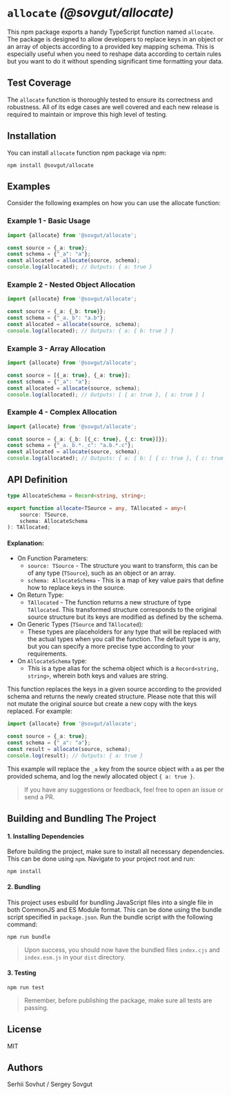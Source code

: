# `allocate` _(@sovgut/allocate)_

This npm package exports a handy TypeScript function named `allocate`. The package is designed to allow developers to
replace keys in an object or an array of objects according to a provided key mapping schema. This is especially useful
when you need to reshape data according to certain rules but you want to do it without spending significant time
formatting your data.

## Test Coverage

The `allocate` function is thoroughly tested to ensure its correctness and robustness. All of its edge cases are well
covered and each new release is required to maintain or improve this high level of testing.

## Installation

You can install `allocate` function npm package via npm:

`npm install @sovgut/allocate`

## Examples

Consider the following examples on how you can use the allocate function:

### Example 1 - Basic Usage

```typescript
import {allocate} from '@sovgut/allocate';

const source = {_a: true};
const schema = {"_a": "a"};
const allocated = allocate(source, schema);
console.log(allocated); // Outputs: { a: true }
```

### Example 2 - Nested Object Allocation

```typescript
import {allocate} from '@sovgut/allocate';

const source = {_a: {_b: true}};
const schema = {"_a._b": "a.b"};
const allocated = allocate(source, schema);
console.log(allocated); // Outputs: { a: { b: true } }
```

### Example 3 - Array Allocation

```typescript
import {allocate} from '@sovgut/allocate';

const source = [{_a: true}, {_a: true}];
const schema = {"_a": "a"};
const allocated = allocate(source, schema);
console.log(allocated); // Outputs: [ { a: true }, { a: true } ]
```

### Example 4 - Complex Allocation

```typescript
import {allocate} from '@sovgut/allocate';

const source = {_a: {_b: [{_c: true}, {_c: true}]}};
const schema = {"_a._b.*._c": "a.b.*.c"};
const allocated = allocate(source, schema);
console.log(allocated); // Outputs: { a: { b: [ { c: true }, { c: true } ] } }
```

## API Definition

```typescript
type AllocateSchema = Record<string, string>;

export function allocate<TSource = any, TAllocated = any>(
    source: TSource,
    schema: AllocateSchema
): TAllocated;
```

#### Explanation:

- On Function Parameters:
    - `source: TSource` - The structure you want to transform, this can be of any type (`TSource`), such as an object or
      an array.
    - `schema: AllocateSchema` - This is a map of key value pairs that define how to replace keys in the source.
- On Return Type:
    - `TAllocated` - The function returns a new structure of type `TAllocated`. This transformed structure corresponds
      to the original source structure but its keys are modified as defined by the schema.
- On Generic Types (`TSource` and `TAllocated`):
    - These types are placeholders for any type that will be replaced with the actual types when you call the function.
      The default type is any, but you can specify a more precise type according to your requirements.
- On `AllocateSchema` type:
    - This is a type alias for the schema object which is a `Record<string, string>`, wherein both keys and values are
      string.

This function replaces the keys in a given source according to the provided schema and returns the newly created
structure. Please note that this will not mutate the original source but create a new copy with the keys replaced.
For example:

```typescript
import {allocate} from '@sovgut/allocate';

const source = {_a: true};
const schema = {"_a": "a"};
const result = allocate(source, schema);
console.log(result); // Outputs: { a: true }
```

This example will replace the `_a` key from the source object with `a` as per the provided schema, and log the newly
allocated object `{ a: true }`.

> If you have any suggestions or feedback, feel free to open an issue or send a PR.

## Building and Bundling The Project

#### 1. Installing Dependencies

Before building the project, make sure to install all necessary dependencies. This can be done using `npm`. Navigate to
your project root and run:

```npm install```

#### 2. Bundling

This project uses esbuild for bundling JavaScript files into a single file in both CommonJS and ES Module format. This
can be done using the bundle script specified in `package.json`. Run the bundle script with the following command:

```npm run bundle```

> Upon success, you should now have the bundled files `index.cjs` and `index.esm.js` in your `dist` directory.

#### 3. Testing

```npm run test```

> Remember, before publishing the package, make sure all tests are passing.

## License

MIT

## Authors

Serhii Sovhut / Sergey Sovgut